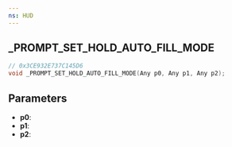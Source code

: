 ```yaml
---
ns: HUD
---
```

## _PROMPT_SET_HOLD_AUTO_FILL_MODE

```c
// 0x3CE932E737C145D6
void _PROMPT_SET_HOLD_AUTO_FILL_MODE(Any p0, Any p1, Any p2);
```

## Parameters
* **p0**:
* **p1**:
* **p2**:
